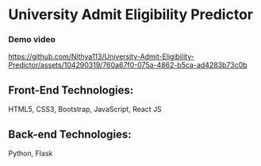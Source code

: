 # University Admit Eligibility Predictor

### Demo video

https://github.com/Nithya113/University-Admit-Eligibility-Predictor/assets/104290319/760a67f0-075a-4862-b5ca-ad4283b73c0b

## Front-End Technologies:
HTML5,
CSS3, Bootstrap,
JavaScript, React JS

## Back-end Technologies:
Python,
Flask

